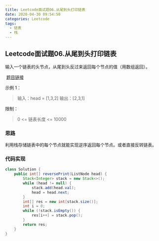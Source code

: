 ```yaml
---
title: Leetcode面试题06.从尾到头打印链表
date: 2020-04-30 09:54:50
categories: Leetcode
tags:
  - 链表
  - 栈
---
```


## Leetcode面试题06.从尾到头打印链表

输入一个链表的头节点，从尾到头反过来返回每个节点的值（用数组返回）。

 [题目链接](https://leetcode-cn.com/problems/cong-wei-dao-tou-da-yin-lian-biao-lcof)

<!--more-->

示例 1：

>输入：head = [1,3,2]
>输出：[2,3,1]


限制：

>0 <= 链表长度 <= 10000

### 思路

利用栈存储链表中的每个节点就能实现逆序返回每个节点。或者直接反转链表。



### 代码实现

```java
class Solution {
    public int[] reversePrint(ListNode head) {
        Stack<Integer> stack = new Stack<>();
        while (head != null) {
            stack.add(head.val);
            head = head.next;
        }
        int[] res = new int[stack.size()];
        int i = 0;
        while (!stack.isEmpty()) {
            res[i++] = stack.pop();
        }
        return res;
    }
}
```

